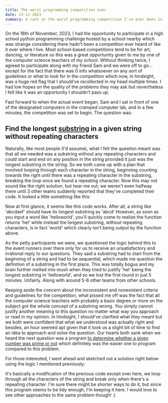 ```yaml
---
title: The worst programming competition ever
date: 23-11-2023
summary: A rant on the worst programming competition I've ever been in.
---
```


On the 18th of November, 2023, I had the opportunity to participate in a high school python programming challenge hosted by a school nearby which was strange considering there hadn't been a competition ever heard of like it over where I live. Most school-based competitions tend to be for art, dancing, or literature so this was a great opportunity given to me by one of the computer science teachers of my school. Without thinking twice, I agreed to participate along with my friend Sam and we were off to go... except for the fact that there was 0 info whatsoever on any sort of guidelines or what to look for in the competition which now, in hindsight, was a huge red flag that I should've recollected in my head multiple times. I had low hopes on the quality of the problems they may ask but nevertheless I felt like it was an opportunity I shouldn't pass up.

Fast forward to when the actual event began, Sam and I sat in front of one of the designated computers in the cramped computer lab, and in a few minutes, the competition was set to begin. The question was:

## Find the longest [substring](https://en.wikipedia.org/wiki/Substring) in a given string without repeating characters

Naturally, like most people (I'd assume), what I felt the question meant was that all we needed was a substring without any repeating characters and could start and end on any position in the string provided it just was the longest substring in the string. So we both came up with a plan that involved looping through each character in the string, beginning counting towards the right until there was a repeating character in the substring, breaking the loop once we found a repeating character. Now this may not sound like the right solution, but hear me out; we weren't even halfway there until 3 other teams suddenly reported that they've completed their code. It looked a little something like this:

<script src="https://pastebin.com/embed_js/Lj7ixShQ?theme=dark"></script>

Now at first glance, it seems like this code works. After all, a string like 'abcdaef' should have its longest substring as 'abcd' However, as soon as you input a word like 'helloworld', you'll quickly come to realize the function returns 'hel' while instead the longest substring, without repeating characters, is in fact 'world' which clearly isn't being output by the function above.

As the petty participants we were, we questioned the logic behind this to the event runners over there only for us to receive an unsatisfactory and irrational reply to our questions. They said a substring had to start from the beginning of a string and had to be sequential, which made me question the definition of a substring in the first place. This was totally bogus and my brain further melted into mush when they tried to justify 'hel' being the longest substring in 'helloworld', and so we lost the first round in just 5 minutes. Unfairly. Along with around 5-6 other teams from other schools.

Keeping aside the concern about the inconsistent and nonexistent criteria and guidelines for the competition, what pissed me off was the fact that all the computer science teachers with probably a basic degree or more on the subject got the whole concept of a substring wrong. You simply cannot justify another meaning to this question no matter what way you approach or read in my opinion. In hindsight, I should've clarified what they meant but we both were confident that what we understood was actually right and besides, an hour seemed apt given that it took us a slight bit of time to find an idea to approach and solve the question. Our hearts both sank when we heard the next question was a program [to determine whether a given number was prime or not](https://pastebin.com/HAUuBrm8) which definitely was the easier one to program compared to this problem.

For those interested, I went ahead and sketched out a solution right below using the logic I mentioned previously:

<script src="https://pastebin.com/embed_js/8EDhYHcM?theme=dark"></script>

It's basically a modification of the previous code except over here, we loop through all the characters of the string and break only when there's a repeating character. I'm sure there might be shorter ways to do it, but since this program seems to be tidy enough, I'm keeping it here. I would love to see other approaches to the same problem though! :)

